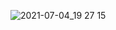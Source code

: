 ![2021-07-04_19 27 15](https://user-images.githubusercontent.com/57847892/124384082-5c1cda80-dd02-11eb-9c3f-3da2802f033d.png)
